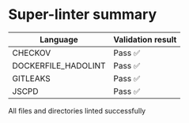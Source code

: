# Super-linter summary

| Language            | Validation result |
| ------------------- | ----------------- |
| CHECKOV             | Pass ✅           |
| DOCKERFILE_HADOLINT | Pass ✅           |
| GITLEAKS            | Pass ✅           |
| JSCPD               | Pass ✅           |

All files and directories linted successfully
